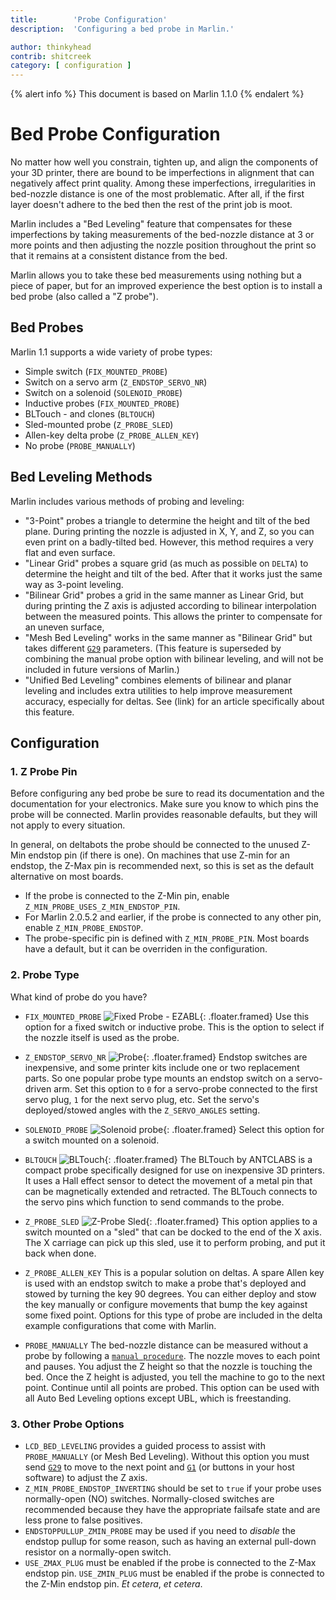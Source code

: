 ```yaml
---
title:        'Probe Configuration'
description:  'Configuring a bed probe in Marlin.'

author: thinkyhead
contrib: shitcreek
category: [ configuration ]
---
```


{% alert info %}
This document is based on Marlin 1.1.0
{% endalert %}

# Bed Probe Configuration

No matter how well you constrain, tighten up, and align the components of your 3D printer, there are bound to be imperfections in alignment that can negatively affect print quality. Among these imperfections, irregularities in bed-nozzle distance is one of the most problematic. After all, if the first layer doesn't adhere to the bed then the rest of the print job is moot.

Marlin includes a "Bed Leveling" feature that compensates for these imperfections by taking measurements of the bed-nozzle distance at 3 or more points and then adjusting the nozzle position throughout the print so that it remains at a consistent distance from the bed.

Marlin allows you to take these bed measurements using nothing but a piece of paper, but for an improved experience the best option is to install a bed probe (also called a "Z probe").

## Bed Probes

Marlin 1.1 supports a wide variety of probe types:

- Simple switch (`FIX_MOUNTED_PROBE`)
- Switch on a servo arm (`Z_ENDSTOP_SERVO_NR`)
- Switch on a solenoid (`SOLENOID_PROBE`)
- Inductive probes (`FIX_MOUNTED_PROBE`)
- BLTouch - and clones (`BLTOUCH`)
- Sled-mounted probe (`Z_PROBE_SLED`)
- Allen-key delta probe (`Z_PROBE_ALLEN_KEY`)
- No probe (`PROBE_MANUALLY`)

## Bed Leveling Methods

Marlin includes various methods of probing and leveling:

- "3-Point" probes a triangle to determine the height and tilt of the bed plane. During printing the nozzle is adjusted in X, Y, and Z, so you can even print on a badly-tilted bed. However, this method requires a very flat and even surface.
- "Linear Grid" probes a square grid (as much as possible on `DELTA`) to determine the height and tilt of the bed. After that it works just the same way as 3-point leveling.
- "Bilinear Grid" probes a grid in the same manner as Linear Grid, but during printing the Z axis is adjusted according to bilinear interpolation between the measured points. This allows the printer to compensate for an uneven surface,
- "Mesh Bed Leveling" works in the same manner as "Bilinear Grid" but takes different [`G29`](/docs/gcode/G029.html) parameters. (This feature is superseded by combining the manual probe option with bilinear leveling,  and will not be included in future versions of Marlin.)
- "Unified Bed Leveling" combines elements of bilinear and planar leveling and includes extra utilities to help improve measurement accuracy, especially for deltas. See (link) for an article specifically about this feature.

## Configuration

### 1. Z Probe Pin

Before configuring any bed probe be sure to read its documentation and the documentation for your electronics. Make sure you know to which pins the probe will be connected. Marlin provides reasonable defaults, but they will not apply to every situation.

In general, on deltabots the probe should be connected to the unused Z-Min endstop pin (if there is one). On machines that use Z-min for an endstop, the Z-Max pin is recommended next, so this is set as the default alternative on most boards.

- If the probe is connected to the Z-Min pin, enable `Z_MIN_PROBE_USES_Z_MIN_ENDSTOP_PIN`.
- For Marlin 2.0.5.2 and earlier, if the probe is connected to any other pin, enable `Z_MIN_PROBE_ENDSTOP`.
- The probe-specific pin is defined with `Z_MIN_PROBE_PIN`. Most boards have a default, but it can be overriden in the configuration.

### 2. Probe Type

What kind of probe do you have?

- `FIX_MOUNTED_PROBE`
![Fixed Probe - EZABL](/assets/images/config/fixed_probe_EZABL.png){: .floater.framed}
  Use this option for a fixed switch or inductive probe. This is the option to select if the nozzle itself is used as the probe.

- `Z_ENDSTOP_SERVO_NR`
![Probe](/assets/images/config/probe.png){: .floater.framed}
  Endstop switches are inexpensive, and some printer kits include one or two replacement parts. So one popular probe type mounts an endstop switch on a servo-driven arm. Set this option to `0` for a servo-probe connected to the first servo plug, `1` for the next servo plug, etc. Set the servo's deployed/stowed angles with the `Z_SERVO_ANGLES` setting.

- `SOLENOID_PROBE`
![Solenoid probe](/assets/images/config/solenoid.png){: .floater.framed}
  Select this option for a switch mounted on a solenoid.

- `BLTOUCH`
![BLTouch](/assets/images/config/BLTouch.png){: .floater.framed}
  The BLTouch by ANTCLABS is a compact probe specifically designed for use on inexpensive 3D printers. It uses a Hall effect sensor to detect the movement of a metal pin that can be magnetically extended and retracted. The BLTouch connects to the servo pins which function to send commands to the probe.

- `Z_PROBE_SLED`
![Z-Probe Sled](/assets/images/config/zprobe_sled.png){: .floater.framed}
  This option applies to a switch mounted on a "sled" that can be docked to the end of the X axis. The X carriage can pick up this sled, use it to perform probing, and put it back when done.

- `Z_PROBE_ALLEN_KEY`
  This is a popular solution on deltas. A spare Allen key is used with an endstop switch to make a probe that's deployed and stowed by turning the key 90 degrees. You can either deploy and stow the key manually or configure movements that bump the key against some fixed point. Options for this type of probe are included in the delta example configurations that come with Marlin.

- `PROBE_MANUALLY`
  The bed-nozzle distance can be measured without a probe by following a [`manual procedure`](/docs/gcode/G029-mbl.html). The nozzle moves to each point and pauses. You adjust the Z height so that the nozzle is touching the bed. Once the Z height is adjusted, you tell the machine to go to the next point. Continue until all points are probed. This option can be used with all Auto Bed Leveling options except UBL, which is freestanding.

### 3. Other Probe Options

- `LCD_BED_LEVELING` provides a guided process to assist with `PROBE_MANUALLY` (or Mesh Bed Leveling). Without this option you must send [`G29`](/docs/gcode/G029.html) to move to the next point and [`G1`](/docs/gcode/G001.html) (or buttons in your host software) to adjust the Z axis.
- `Z_MIN_PROBE_ENDSTOP_INVERTING` should be set to `true` if your probe uses normally-open (NO) switches. Normally-closed switches are recommended because they have the appropriate failsafe state and are less prone to false positives.
- `ENDSTOPPULLUP_ZMIN_PROBE` may be used if you need to _disable_ the endstop pullup for some reason, such as having an external pull-down resistor on a normally-open switch.
- `USE_ZMAX_PLUG` must be enabled if the probe is connected to the Z-Max endstop pin. `USE_ZMIN_PLUG` must be enabled if the probe is connected to the Z-Min endstop pin. _Et cetera_, _et cetera_.
